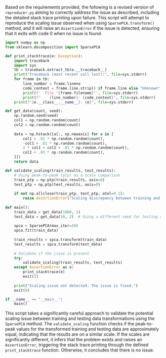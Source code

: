 Based on the requirements provided, the following is a revised version of `reproducer.py` aiming to correctly address the issue as described, including the detailed stack trace printing upon failure. This script will attempt to reproduce the scaling issue observed when using `SparsePCA.transform()` method, and it will raise an `AssertionError` if the issue is detected, ensuring that it exits with code 0 when no issue is found.

```python
import numpy as np
from sklearn.decomposition import SparsePCA

def print_stacktrace(e: Exception):
    import traceback
    import sys
    tb = traceback.extract_tb(e.__traceback__)
    print("Traceback (most recent call last):", file=sys.stderr)
    for frame in tb:
        line_number = frame.lineno
        code_context = frame.line.strip() if frame.line else "Unknown"
        print(f'  File "{frame.filename}"', file=sys.stderr)
        print(f"    {line_number}: {code_context}", file=sys.stderr)
    print(f"{e.__class__.__name__}: {e}", file=sys.stderr)

def get_data(count, seed):
    np.random.seed(seed)
    col1 = np.random.random(count)
    col2 = np.random.random(count)
    
    data = np.hstack([a[:, np.newaxis] for a in [
        col1 + .01 * np.random.random(count),
        -col1 + .01 * np.random.random(count),
        2 * col1 + col2 + .01 * np.random.random(count),
        col2 + .01 * np.random.random(count),
    ]])
    return data

def validate_scaling(train_results, test_results):
    # Using peak-to-peak (ptp) as a scale comparison
    train_ptp = np.ptp(train_results, axis=0)
    test_ptp = np.ptp(test_results, axis=0)
    
    if not np.allclose(train_ptp, test_ptp, atol=0.1):
        raise AssertionError("Scaling discrepancy between training and testing results.")
        
def main():
    train_data = get_data(1000, 1)
    test_data = get_data(10, 2)  # Using a different seed for testing data
    
    spca = SparsePCA(max_iter=20)
    spca.fit(train_data)
    
    train_results = spca.transform(train_data)
    test_results = spca.transform(test_data)
    
    # Validate if the issue is present
    try:
        validate_scaling(train_results, test_results)
    except AssertionError as e:
        print_stacktrace(e)
        exit(1)
    
    print("Scaling issue not detected. The issue is fixed.")
    exit(0)

if __name__ == "__main__":
    main()
```

This script takes a significantly careful approach to validate the potential scaling issue between training and testing data transformations using the `SparsePCA` method. The `validate_scaling` function checks if the peak-to-peak values for the transformed training and testing data are approximately equal, indicating that the results are on a similar scale. If the scales are significantly different, it infers that the problem exists and raises an `AssertionError`, triggering the stack trace printing through the defined `print_stacktrace` function. Otherwise, it concludes that there is no issue.
